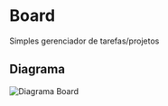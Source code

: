 # Board
Simples gerenciador de tarefas/projetos

## Diagrama
![Diagrama Board](https://github.com/user-attachments/assets/03520cb0-0e05-4730-8a48-94e506dc2427)
